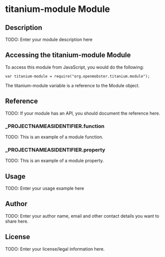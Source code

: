 # titanium-module Module

## Description

TODO: Enter your module description here

## Accessing the titanium-module Module

To access this module from JavaScript, you would do the following:

	var titanium-module = require("org.openmobster.titanium.module");

The titanium-module variable is a reference to the Module object.	

## Reference

TODO: If your module has an API, you should document
the reference here.

### ___PROJECTNAMEASIDENTIFIER__.function

TODO: This is an example of a module function.

### ___PROJECTNAMEASIDENTIFIER__.property

TODO: This is an example of a module property.

## Usage

TODO: Enter your usage example here

## Author

TODO: Enter your author name, email and other contact
details you want to share here. 

## License

TODO: Enter your license/legal information here.
